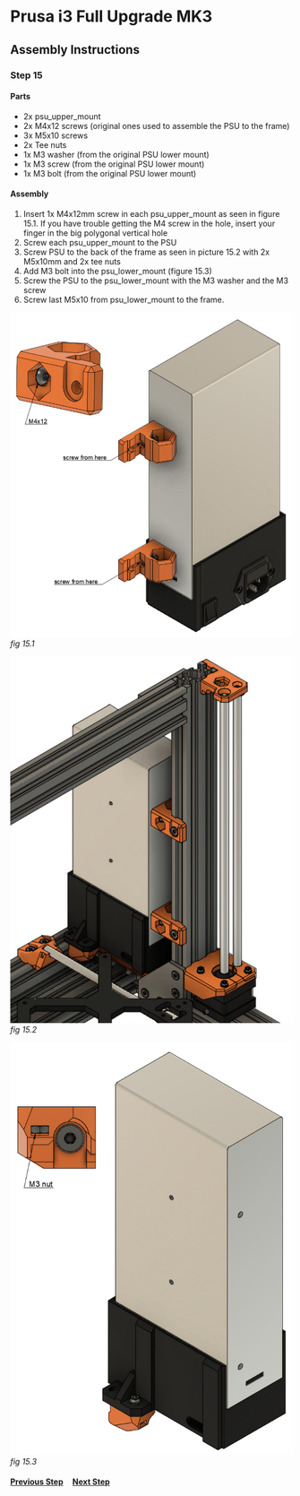 # Prusa i3 Full Upgrade MK3

## Assembly Instructions

### Step 15

#### Parts  

* 2x psu_upper_mount
* 2x M4x12 screws (original ones used to assemble the PSU to the frame)
* 3x M5x10 screws
* 2x Tee nuts
* 1x M3 washer (from the original PSU lower mount)
* 1x M3 screw (from the original PSU lower mount)
* 1x M3 bolt (from the original PSU lower mount)


#### Assembly

1. Insert 1x M4x12mm screw in each psu_upper_mount as seen in figure 15.1. If you have trouble getting the M4 screw in the hole, insert your finger in the big polygonal vertical hole
1. Screw each psu_upper_mount to the PSU
1. Screw PSU to the back of the frame as seen in picture 15.2 with 2x M5x10mm and 2x tee nuts
1. Add M3 bolt into the psu_lower_mount (figure 15.3)
1. Screw the PSU to the psu_lower_mount with the M3 washer and the M3 screw
1. Screw last M5x10 from psu_lower_mount to the frame. 


![](img/fig15.1.jpg)\
*fig 15.1*

![](img/fig15.2.jpg)\
*fig 15.2*

![](img/fig15.3.jpg)\
*fig 15.3*

#### [Previous Step](step14.md) &nbsp;&nbsp;&nbsp; [Next Step](step16.md)
